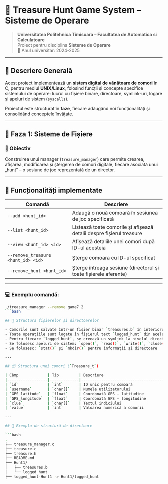 # 💎 Treasure Hunt Game System – Sisteme de Operare

> **Universitatea Politehnica Timisoara  – Facultatea de Automatica si Calculatoare**  
> Proiect pentru disciplina **Sisteme de Operare**  
> 📅 Anul universitar: 2024-2025

---

## 🧠 Descriere Generală

Acest proiect implementează un **sistem digital de vânătoare de comori** în C, pentru mediul **UNIX/Linux**, folosind funcții și concepte specifice sistemului de operare: lucrul cu fișiere binare, directoare, symlink-uri, logare și apeluri de sistem (`syscalls`).

Proiectul este structurat în **faze**, fiecare adăugând noi funcționalități și consolidând conceptele învățate.

---

## 🚀 Faza 1: Sisteme de Fișiere

### 🎯 Obiectiv
Construirea unui manager (`treasure_manager`) care permite crearea, afișarea, modificarea și ștergerea de comori digitale, fiecare asociată unui „hunt” – o sesiune de joc reprezentată de un director.

---

## 🧰 Funcționalități implementate

| Comandă                                   | Descriere                                                                 |
|------------------------------------------|--------------------------------------------------------------------------|
| `--add <hunt_id>`                        | Adaugă o nouă comoară în sesiunea de joc specificată                     |
| `--list <hunt_id>`                       | Listează toate comorile și afișează detalii despre fișierul treasure     |
| `--view <hunt_id> <id>`                  | Afișează detaliile unei comori după ID-ul acesteia                       |
| `--remove_treasure <hunt_id> <id>`       | Șterge comoara cu ID-ul specificat                                       |
| `--remove_hunt <hunt_id>`                | Șterge întreaga sesiune (directorul și toate fișierele aferente)         |

---

### 💻 Exemplu comandă:
```bash
./treasure_manager --remove game7 2
```bash

## 🧱 Structura fișierelor și directoarelor

- Comorile sunt salvate într-un fișier binar `treasures.b` în interiorul directorului fiecărui hunt.
- Toate operațiile sunt logate în fișierul text `logged_hunt` din același director.
- Pentru fiecare `logged_hunt`, se creează un symlink la nivelul directorului principal: `logged_hunt-<hunt_id>`
- Se folosesc apeluri de sistem: `open()`, `read()`, `write()`, `close()`, `lseek()`
- Se folosesc: `stat()` și `mkdir()` pentru informații și directoare

---

## 📦 Structura unei comori (`Treasure_t`)

| Câmp             | Tip         | Descriere                           |
|------------------|-------------|-------------------------------------|
| `id`             | `int`       | ID unic pentru comoară              |
| `username`       | `char[]`    | Numele utilizatorului               |
| `GPS_latitude`   | `float`     | Coordonată GPS – latitudine         |
| `GPS_longitude`  | `float`     | Coordonată GPS – longitudine        |
| `clue`           | `char[]`    | Textul indiciului                   |
| `value`          | `int`       | Valoarea numerică a comorii         |

---

## 📁 Exemplu de structură de directoare

```bash
.
├── treasure_manager.c
├── treasure.c
├── treasure.h
├── README.md
├── Hunt1/
│   ├── treasures.b
│   └── logged_hunt
├── logged_hunt-Hunt1 -> Hunt1/logged_hunt
